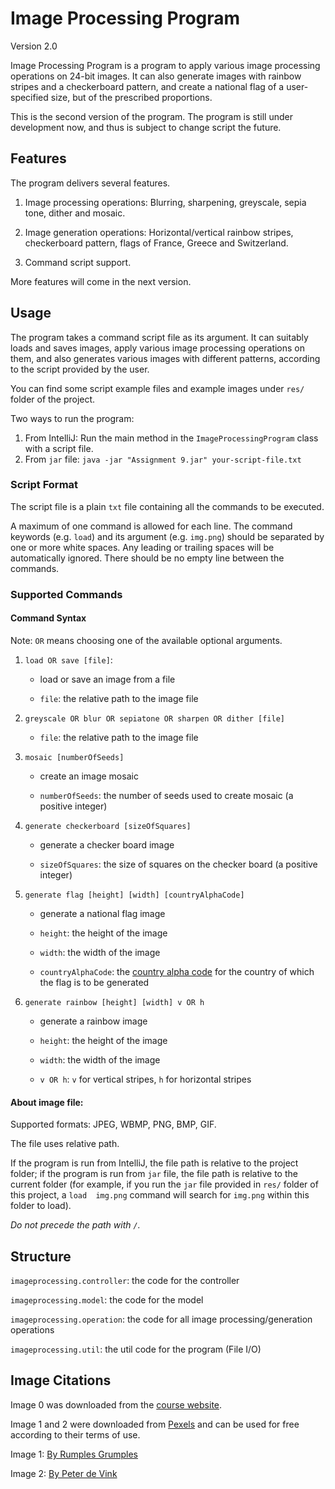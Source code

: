 # Image Processing Program

Version 2.0

Image Processing Program is a program to apply various image processing operations on 24-bit images. 
It can also generate images with rainbow stripes and a checkerboard pattern, and create a 
national flag of a user-specified size, but of the prescribed proportions.

This is the second version of the program. The program is still under development now, and thus is 
subject to change script the future.  

## Features

The program delivers several features.  

1. Image processing operations: Blurring, sharpening, greyscale, sepia tone, dither and mosaic.

2. Image generation operations: Horizontal/vertical rainbow stripes, checkerboard pattern, 
flags of France, Greece and Switzerland.

3. Command script support.

More features will come in the next version.

## Usage

The program takes a command script file as its argument. It can suitably loads and saves images, 
apply various image processing operations on them, and also generates various images with different 
patterns, according to the script provided by the user. 

You can find some script example files and example images under `res/` folder of the project.

Two ways to run the program:

1. From IntelliJ: Run the main method in the `ImageProcessingProgram` class with a script file.
2. From `jar` file: `java -jar "Assignment 9.jar" your-script-file.txt`

### Script Format

The script file is a plain `txt` file containing all the commands to be executed. 

A maximum of one command is allowed for each line. The command keywords (e.g. `load`) and its 
argument (e.g. `img.png`) should be separated by one or more white spaces. Any leading or trailing 
spaces will be automatically ignored. There should be no empty line between the commands.

### Supported Commands

#### Command Syntax

Note: `OR` means choosing one of the available optional arguments.

1. `load OR save [file]`:

   - load or save an image from a file
   
   - `file`: the relative path to the image file

2. `greyscale OR blur OR sepiatone OR sharpen OR dither [file]`

   - `file`: the relative path to the image file

3. `mosaic [numberOfSeeds]`

   - create an image mosaic
   
   - `numberOfSeeds`: the number of seeds used to create mosaic (a positive integer)

4. `generate checkerboard [sizeOfSquares]`
  
   - generate a checker board image
   
   - `sizeOfSquares`: the size of squares on the checker board (a positive integer)

5. `generate flag [height] [width] [countryAlphaCode]`

   - generate a national flag image
   
   - `height`: the height of the image
   
   - `width`: the width of the image
   
   - `countryAlphaCode`: the [country alpha code](https://countrycode.org) for the country of which 
   the flag is to be generated

6. `generate rainbow [height] [width] v OR h`

   - generate a rainbow image
   
   - `height`: the height of the image
     
   - `width`: the width of the image
   
   - `v OR h`: `v` for vertical stripes, `h` for horizontal stripes

#### About image file:

Supported formats: JPEG, WBMP, PNG, BMP, GIF.

The file uses relative path.

If the program is run from IntelliJ, the file path is relative to the 
project folder; if the program is run from `jar` file, the file path is relative to the current 
folder (for example, if you run the `jar` file provided in `res/` folder of this project, a `load 
img.png` command will search for `img.png` within this folder to load). 

*Do not precede the path with `/`.*


## Structure

`imageprocessing.controller`: the code for the controller

`imageprocessing.model`: the code for the model

`imageprocessing.operation`: the code for all image processing/generation operations

`imageprocessing.util`: the util code for the program (File I/O)


## Image Citations

Image 0 was downloaded from the 
[course website](https://course.ccs.neu.edu/cs5004/manhattan-small.png).

Image 1 and 2 were downloaded from [Pexels](https://www.pexels.com/) and can be used for free 
according to their terms of use.

Image 1: 
[By Rumples Grumples](https://www.pexels.com/photo/photo-of-tractor-on-fields-1033716/)

Image 2:
[By Peter de Vink](https://www.pexels.com/photo/photography-of-airplane-near-mountain-849534/)